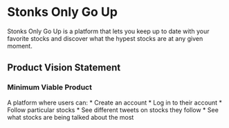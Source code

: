 # Stonks Only Go Up

Stonks Only Go Up is a platform that lets you keep up to date with your favorite stocks and discover what the hypest stocks are at any given moment.

## Product Vision Statement
### Minimum Viable Product
 A platform where users can:
    * Create an account
    * Log in to their account
    * Follow particular stocks
    * See different tweets on stocks they follow
    * See what stocks are being talked about the most

